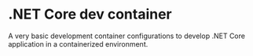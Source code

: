 
# .NET Core dev container

A very basic development container configurations to develop .NET Core application in a containerized environment.

